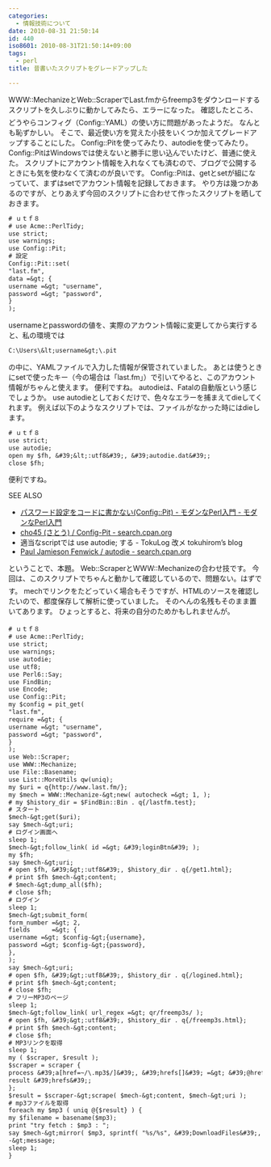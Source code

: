 ```yaml
---
categories:
  - 情報技術について
date: 2010-08-31 21:50:14
id: 440
iso8601: 2010-08-31T21:50:14+09:00
tags:
  - perl
title: 昔書いたスクリプトをグレードアップした

---
```


WWW::MechanizeとWeb::ScraperでLast.fmからfreemp3をダウンロードするスクリプトを久しぶりに動かしてみたら、エラーになった&#133;。
確認したところ、どうやらコンフィグ（Config::YAML）の使い方に問題があったようだ。
なんとも恥ずかしい。
そこで、最近使い方を覚えた小技をいくつか加えてグレードアップすることにした。
Config::Pitを使ってみたり、autodieを使ってみたり。
Config::PitはWindowsでは使えないと勝手に思い込んでいたけど、普通に使えた。
スクリプトにアカウント情報を入れなくても済むので、ブログで公開するときにも気を使わなくて済むのが良いです。
Config::Pitは、getとsetが組になっていて、まずはsetでアカウント情報を記録しておきます。
やり方は幾つかあるのですが、とりあえず今回のスクリプトに合わせて作ったスクリプトを晒しておきます。
```default
# ｕｔｆ８
# use Acme::PerlTidy;
use strict;
use warnings;
use Config::Pit;
# 設定
Config::Pit::set(
"last.fm",
data =&gt; {
username =&gt; "username",
password =&gt; "password",
}
);
```
usernameとpasswordの値を、実際のアカウント情報に変更してから実行すると、私の環境では
```default
C:\Users\&lt;username&gt;\.pit
```
の中に、YAMLファイルで入力した情報が保管されていました。
あとは使うときにsetで使ったキー（今の場合は「last.fm」）で引いてやると、このアカウント情報がちゃんと使えます。
便利ですね。
autodieは、Fatalの自動版という感じでしょうか。
use autodieとしておくだけで、色々なエラーを捕まえてdieしてくれます。
例えば以下のようなスクリプトでは、ファイルがなかった時にはdieします。
```default
# ｕｔｆ８
use strict;
use autodie;
open my $fh, &#39;&lt;:utf8&#39;, &#39;autodie.dat&#39;;
close $fh;
```
便利ですね。
<div>
<p>SEE ALSO</p>
<ul>
<li><a href="http://perl-users.jp/modules/config_pit.html">パスワード設定をコードに書かない(Config::Pit) - モダンなPerl入門 - モダンなPerl入門</a></li>
<li><a href="http://search.cpan.org/dist/Config-Pit/">cho45 (さとう) / Config-Pit - search.cpan.org</a></li>
<li>適当なscriptでは use autodie; する - TokuLog 改メ tokuhirom&#8217;s blog</li>
<li><a href="http://search.cpan.org/dist/autodie/">Paul Jamieson Fenwick / autodie - search.cpan.org</a></li>
</ul>
</div>


ということで、本題。
Web::ScraperとWWW::Mechanizeの合わせ技です。
今回は、このスクリプトでちゃんと動かして確認しているので、問題ない。&#133;はずです。
mechでリンクをたどっていく場合もそうですが、HTMLのソースを確認したいので、都度保存して解析に使っていました。
そのへんの名残もそのまま置いてあります。
ひょっとすると、将来の自分のため&#133;かもしれませんが。
```default
# ｕｔｆ８
# use Acme::PerlTidy;
use strict;
use warnings;
use autodie;
use utf8;
use Perl6::Say;
use FindBin;
use Encode;
use Config::Pit;
my $config = pit_get(
"last.fm",
require =&gt; {
username =&gt; "username",
password =&gt; "password",
}
);
use Web::Scraper;
use WWW::Mechanize;
use File::Basename;
use List::MoreUtils qw(uniq);
my $uri = q{http://www.last.fm/};
my $mech = WWW::Mechanize-&gt;new( autocheck =&gt; 1, );
# my $history_dir = $FindBin::Bin . q{/lastfm.test};
# スタート
$mech-&gt;get($uri);
say $mech-&gt;uri;
# ログイン画面へ
sleep 1;
$mech-&gt;follow_link( id =&gt; &#39;loginBtn&#39; );
my $fh;
say $mech-&gt;uri;
# open $fh, &#39;&gt;:utf8&#39;, $history_dir . q{/get1.html};
# print $fh $mech-&gt;content;
# $mech-&gt;dump_all($fh);
# close $fh;
# ログイン
sleep 1;
$mech-&gt;submit_form(
form_number =&gt; 2,
fields      =&gt; {
username =&gt; $config-&gt;{username},
password =&gt; $config-&gt;{password},
},
);
say $mech-&gt;uri;
# open $fh, &#39;&gt;:utf8&#39;, $history_dir . q{/logined.html};
# print $fh $mech-&gt;content;
# close $fh;
# フリーMP3のページ
sleep 1;
$mech-&gt;follow_link( url_regex =&gt; qr/freemp3s/ );
# open $fh, &#39;&gt;:utf8&#39;, $history_dir . q{/freemp3s.html};
# print $fh $mech-&gt;content;
# close $fh;
# MP3リンクを取得
sleep 1;
my ( $scraper, $result );
$scraper = scraper {
process &#39;a[href=~/\.mp3$/]&#39;, &#39;hrefs[]&#39; =&gt; &#39;@href&#39;;
result &#39;hrefs&#39;;
};
$result = $scraper-&gt;scrape( $mech-&gt;content, $mech-&gt;uri );
# mp3ファイルを取得
foreach my $mp3 ( uniq @{$result} ) {
my $filename = basename($mp3);
print "try fetch : $mp3 : ";
say $mech-&gt;mirror( $mp3, sprintf( "%s/%s", &#39;DownloadFiles&#39;, $filename ) )
-&gt;message;
sleep 1;
}
```
    	